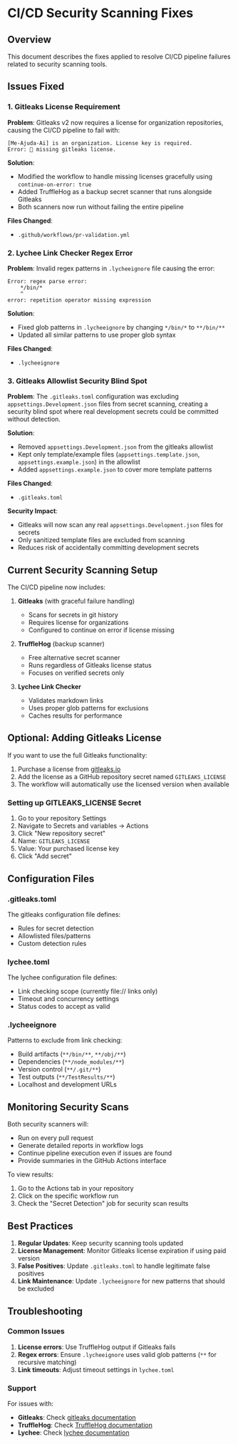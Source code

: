 # CI/CD Security Scanning Fixes

## Overview

This document describes the fixes applied to resolve CI/CD pipeline failures related to security scanning tools.

## Issues Fixed

### 1. Gitleaks License Requirement

**Problem**: Gitleaks v2 now requires a license for organization repositories, causing the CI/CD pipeline to fail with:
```
[Me-Ajuda-Ai] is an organization. License key is required.
Error: 🛑 missing gitleaks license.
```

**Solution**: 
- Modified the workflow to handle missing licenses gracefully using `continue-on-error: true`
- Added TruffleHog as a backup secret scanner that runs alongside Gitleaks
- Both scanners now run without failing the entire pipeline

**Files Changed**:
- `.github/workflows/pr-validation.yml`

### 2. Lychee Link Checker Regex Error

**Problem**: Invalid regex patterns in `.lycheeignore` file causing the error:
```
Error: regex parse error:
    */bin/*
    ^
error: repetition operator missing expression
```

**Solution**: 
- Fixed glob patterns in `.lycheeignore` by changing `*/bin/*` to `**/bin/**`
- Updated all similar patterns to use proper glob syntax

**Files Changed**:
- `.lycheeignore`

### 3. Gitleaks Allowlist Security Blind Spot

**Problem**: The `.gitleaks.toml` configuration was excluding `appsettings.Development.json` files from secret scanning, creating a security blind spot where real development secrets could be committed without detection.

**Solution**: 
- Removed `appsettings.Development.json` from the gitleaks allowlist
- Kept only template/example files (`appsettings.template.json`, `appsettings.example.json`) in the allowlist
- Added `appsettings.example.json` to cover more template patterns

**Files Changed**:
- `.gitleaks.toml`

**Security Impact**: 
- Gitleaks will now scan any real `appsettings.Development.json` files for secrets
- Only sanitized template files are excluded from scanning
- Reduces risk of accidentally committing development secrets

## Current Security Scanning Setup

The CI/CD pipeline now includes:

1. **Gitleaks** (with graceful failure handling)
   - Scans for secrets in git history
   - Requires license for organizations
   - Configured to continue on error if license missing

2. **TruffleHog** (backup scanner)
   - Free alternative secret scanner
   - Runs regardless of Gitleaks license status
   - Focuses on verified secrets only

3. **Lychee Link Checker**
   - Validates markdown links
   - Uses proper glob patterns for exclusions
   - Caches results for performance

## Optional: Adding Gitleaks License

If you want to use the full Gitleaks functionality:

1. Purchase a license from [gitleaks.io](https://gitleaks.io)
2. Add the license as a GitHub repository secret named `GITLEAKS_LICENSE`
3. The workflow will automatically use the licensed version when available

### Setting up GITLEAKS_LICENSE Secret

1. Go to your repository Settings
2. Navigate to Secrets and variables → Actions
3. Click "New repository secret"
4. Name: `GITLEAKS_LICENSE`
5. Value: Your purchased license key
6. Click "Add secret"

## Configuration Files

### .gitleaks.toml
The gitleaks configuration file defines:
- Rules for secret detection
- Allowlisted files/patterns
- Custom detection rules

### lychee.toml
The lychee configuration file defines:
- Link checking scope (currently file:// links only)
- Timeout and concurrency settings
- Status codes to accept as valid

### .lycheeignore
Patterns to exclude from link checking:
- Build artifacts (`**/bin/**`, `**/obj/**`)
- Dependencies (`**/node_modules/**`)
- Version control (`**/.git/**`)
- Test outputs (`**/TestResults/**`)
- Localhost and development URLs

## Monitoring Security Scans

Both security scanners will:
- Run on every pull request
- Generate detailed reports in workflow logs
- Continue pipeline execution even if issues are found
- Provide summaries in the GitHub Actions interface

To view results:
1. Go to the Actions tab in your repository
2. Click on the specific workflow run
3. Check the "Secret Detection" job for security scan results

## Best Practices

1. **Regular Updates**: Keep security scanning tools updated
2. **License Management**: Monitor Gitleaks license expiration if using paid version
3. **False Positives**: Update `.gitleaks.toml` to handle legitimate false positives
4. **Link Maintenance**: Update `.lycheeignore` for new patterns that should be excluded

## Troubleshooting

### Common Issues

1. **License errors**: Use TruffleHog output if Gitleaks fails
2. **Regex errors**: Ensure `.lycheeignore` uses valid glob patterns (`**` for recursive matching)
3. **Link timeouts**: Adjust timeout settings in `lychee.toml`

### Support

For issues with:
- **Gitleaks**: Check [gitleaks documentation](https://github.com/gitleaks/gitleaks)
- **TruffleHog**: Check [TruffleHog documentation](https://github.com/trufflesecurity/trufflehog)
- **Lychee**: Check [lychee documentation](https://github.com/lycheeverse/lychee)